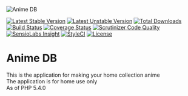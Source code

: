 ![Anime DB](http://anime-db.org/bundles/animedboffsite/images/logo.jpg)

[![Latest Stable Version](https://img.shields.io/packagist/v/anime-db/catalog-bundle.svg?maxAge=3600&label=stable)](https://packagist.org/packages/anime-db/catalog-bundle)
[![Latest Unstable Version](https://img.shields.io/packagist/vpre/anime-db/catalog-bundle.svg?maxAge=3600&label=unstable)](https://packagist.org/packages/anime-db/catalog-bundle)
[![Total Downloads](https://img.shields.io/packagist/dt/anime-db/catalog-bundle.svg?maxAge=3600)](https://packagist.org/packages/anime-db/catalog-bundle)
[![Build Status](https://img.shields.io/travis/anime-db/catalog-bundle.svg?maxAge=3600)](https://travis-ci.org/anime-db/catalog-bundle)
[![Coverage Status](https://img.shields.io/coveralls/anime-db/catalog-bundle.svg?maxAge=3600)](https://coveralls.io/github/anime-db/catalog-bundle?branch=master)
[![Scrutinizer Code Quality](https://img.shields.io/scrutinizer/g/anime-db/catalog-bundle.svg?maxAge=3600)](https://scrutinizer-ci.com/g/anime-db/catalog-bundle/?branch=master)
[![SensioLabs Insight](https://img.shields.io/sensiolabs/i/f885a5ec-272e-4721-901d-a61f687be89b.svg?maxAge=3600&label=SLInsight)](https://insight.sensiolabs.com/projects/f885a5ec-272e-4721-901d-a61f687be89b)
[![StyleCI](https://styleci.io/repos/15072150/shield?branch=master)](https://styleci.io/repos/15072150)
[![License](https://img.shields.io/packagist/l/anime-db/catalog-bundle.svg?maxAge=3600)](https://github.com/anime-db/catalog-bundle)

# Anime DB #

This is the application for making your home collection anime<br />
The application is for home use only<br />
As of PHP 5.4.0
